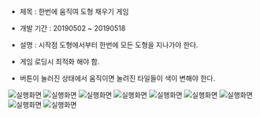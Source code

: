 + 제목 : 한번에 움직여 도형 채우기 게임
+ 개발 기간 : 20190502 ~ 20190518
+ 설명 : 시작점 도형에서부터 한번에 모든 도형을 지나가야 한다. 

+ 게임 로딩시 최적화 해야 함.
+ 버튼이 눌러진 상태에서 움직이면 눌려진 타일들이 색이 변해야 한다.

![실행화면](./1.PNG)
![실행화면](./2.PNG)
![실행화면](./3.PNG)
![실행화면](./4.PNG)
![실행화면](./5.PNG)
![실행화면](./6.PNG)
![실행화면](./7.PNG)
![실행화면](./8.PNG)
![실행화면](./9.PNG)
